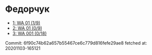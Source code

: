 # Федорчук
- [1: WA 01 (1/9)](1.md)
- [2: WA 01 (0/9)](2.md)
- [3: WA 001 (0/18)](3.md)

Commit: 6f90c74b62a657b55467ce6c779d816fefe29ae8
 fetched at: 20201103-165121
